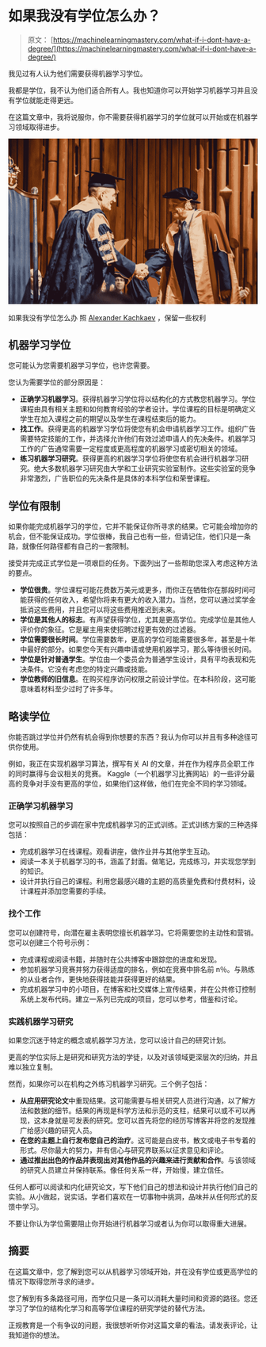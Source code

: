 # 如果我没有学位怎么办？

> 原文： [https://machinelearningmastery.com/what-if-i-dont-have-a-degree/](https://machinelearningmastery.com/what-if-i-dont-have-a-degree/)

我见过有人认为他们需要获得机器学习学位。

我都是学位，我不认为他们适合所有人。我也知道你可以开始学习机器学习并且没有学位就能走得更远。

在这篇文章中，我将说服你，你不需要获得机器学习的学位就可以开始或在机器学习领域取得进步。

[![What if I Don't Have a Degree](img/132b6866cca2360525bbc9773c1ce7fe.jpg)](https://3qeqpr26caki16dnhd19sv6by6v-wpengine.netdna-ssl.com/wp-content/uploads/2014/01/What-if-I-Dont-Have-a-Degree.jpg)

如果我没有学位怎么办
照 [Alexander Kachkaev](http://www.flickr.com/photos/kachkaev/8409381914/sizes/l/) ，保留一些权利

## 机器学习学位

您可能认为您需要机器学习学位，也许您需要。

您认为需要学位的部分原因是：

*   **正确学习机器学习**。获得机器学习学位将以结构化的方式教您机器学习。学位课程由具有相关主题和如何教育经验的学者设计。学位课程的目标是明确定义学生在加入课程之前的期望以及学生在课程结束后的能力。
*   **找工作**。获得更高的机器学习学位将使您有机会申请机器学习工作。组织广告需要特定技能的工作，并选择允许他们有效过滤申请人的先决条件。机器学习工作的广告通常需要一定程度或更高程度的机器学习或密切相关的领域。
*   **练习机器学习研究**。获得更高的机器学习学位将使您有机会进行机器学习研究。绝大多数机器学习研究由大学和工业研究实验室制作。这些实验室的竞争非常激烈，广告职位的先决条件是具体的本科学位和荣誉课程。

## 学位有限制

如果你能完成机器学习的学位，它并不能保证你所寻求的结果。它可能会增加你的机会，但不能保证成功。学位很棒，我自己也有一些，但请记住，他们只是一条路，就像任何路径都有自己的一套限制。

接受并完成正式学位是一项艰巨的任务。下面列出了一些帮助您深入考虑这种方法的要点。

*   **学位很贵**。学位课程可能花费数万美元或更多，而你正在牺牲你在那段时间可能获得的任何收入，希望你将来有更大的收入潜力。当然，您可以通过奖学金抵消这些费用，并且您可以将这些费用推迟到未来。
*   **学位是其他人的标志**。有声望获得学位，尤其是更高学位。完成学位是其他人评价你的象征。它是雇主用来使招聘过程更有效的过滤器。
*   **学位需要很长时间**。学位需要数年，更高的学位可能需要很多年，甚至是十年中最好的部分。如果您今天有兴趣申请或使用机器学习，那么等待很长时间。
*   **学位是针对普通学生**。学位由一个委员会为普通学生设计，具有平均表现和先决条件。它没有考虑您的特定兴趣或技能。
*   **学位教师的旧信息**。在购买程序访问权限之前设计学位。在本科阶段，这可能意味着材料至少过时了许多年。

## 略读学位

你能否跳过学位并仍然有机会得到你想要的东西？我认为你可以并且有多种途径可供你使用。

例如，我正在实现机器学习算法，撰写有关 AI 的文章，并在作为程序员全职工作的同时赢得与会议相关的竞赛。 Kaggle（一个机器学习比赛网站）的一些评分最高的竞争对手没有更高的学位，如果他们这样做，他们在完全不同的学习领域。

### 正确学习机器学习

您可以按照自己的步调在家中完成机器学习的正式训练。正式训练方案的三种选择包括：

*   完成机器学习在线课程。观看讲座，做作业并与其他学生互动。
*   阅读一本关于机器学习的书，涵盖了封面。做笔记，完成练习，并实现您学到的知识。
*   设计并执行自己的课程。利用您最感兴趣的主题的高质量免费和付费材料，设计课程并添加您需要的手续。

### 找个工作

您可以创建符号，向潜在雇主表明您擅长机器学习。它将需要您的主动性和营销。您可以创建三个符号示例：

*   完成课程或阅读书籍，并随时在公共博客中跟踪您的进度和发现。
*   参加机器学习竞赛并努力获得适度的排名，例如在竞赛中排名前 n％。与熟练的从业者合作，更快地获得技能并获得更好的结果。
*   完成机器学习中的小项目，在博客和社交媒体上宣传结果，并在公共修订控制系统上发布代码。建立一系列已完成的项目，您可以参考，借鉴和讨论。

### 实践机器学习研究

如果您沉迷于特定的概念或机器学习方法，您可以设计自己的研究计划。

更高的学位实际上是研究和研究方法的学徒，以及对该领域更深层次的归纳，并且难以独立复制。

然而，如果你可以在机构之外练习机器学习研究。三个例子包括：

*   **从应用研究论文**中重现结果。这可能需要与相关研究人员进行沟通，以了解方法和数据的细节。结果的再现是科学方法和示范的支柱，结果可以或不可以再现，这本身就是可发表的研究。您可以首先将您的经历写博客并将您的发现推广给感兴趣的研究人员。
*   **在您的主题上自行发布您自己的治疗**。这可能是白皮书，散文或电子书专着的形式。尽你最大的努力，并有信心与研究界联系以征求意见和评论。
*   **通过推出出色的作品并表现出对其他作品的兴趣来进行贡献和合作**。与该领域的研究人员建立并保持联系。像任何关系一样，开始慢，建立信任。

任何人都可以阅读和内化研究论文，写下他们自己的想法和设计并执行他们自己的实验。从小做起，说实话。学者们喜欢在一切事物中挑洞，品味并从任何形式的反馈中学习。

不要让你认为学位需要阻止你开始进行机器学习或者认为你可以取得重大进展。

## 摘要

在这篇文章中，您了解到您可以从机器学习领域开始，并在没有学位或更高学位的情况下取得您所寻求的进步。

您了解到有多条路径可用，而学位只是一条可以消耗大量时间和资源的路径。您还学习了学位的结构化学习和高等学位课程的研究学徒的替代方法。

正规教育是一个有争议的问题，我很想听听你对这篇文章的看法。请发表评论，让我知道你的想法。